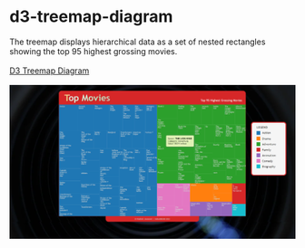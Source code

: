 # d3-treemap-diagram
The treemap displays hierarchical data as a set of nested rectangles showing the top 95 highest grossing movies.
<br><br>
<a href="" target="_blank">D3 Treemap Diagram</a>
<br><br>
<img src="https://github.com/DobarBREND/d3-treemap-diagram/blob/main/images/treemap-diagram.png" alt="D3 Treemap Diagram">
